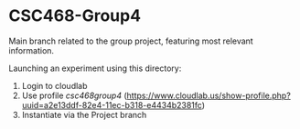 # CSC468-Group4
Main branch related to the group project, featuring most relevant information.

Launching an experiment using this directory:
 1. Login to cloudlab
 2. Use profile *csc468group4* (https://www.cloudlab.us/show-profile.php?uuid=a2e13ddf-82e4-11ec-b318-e4434b2381fc)
 3. Instantiate via the Project branch
